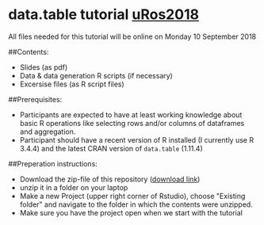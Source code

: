 # data.table tutorial [uRos2018](https://www.aanmelder.nl/uros2018)

All files needed for this tutorial will be online on Monday 10 September 2018

##Contents:
 - Slides (as pdf)
 - Data & data generation R scripts (if necessary)
 - Excersise files (as R script files)

##Prerequisites:
 - Participants are expected to have at least working knowledge about basic R operations like selecting rows and/or columns of dataframes and aggregation.
 - Participant should have a recent version of R installed (I currently use R 3.4.4) and the latest CRAN version of `data.table` (1.11.4)

##Preperation instructions:
 - Download the zip-file of this repository ([download link](https://github.com/jaapwalhout/data.table-tutorial-uros2018/archive/master.zip))
 - unzip it in a folder on your laptop
 - Make a new Project (upper right corner of Rstudio), choose "Existing folder" and navigate to the folder in which the contents were unzipped.
 - Make sure you have the project open when we start with the tutorial